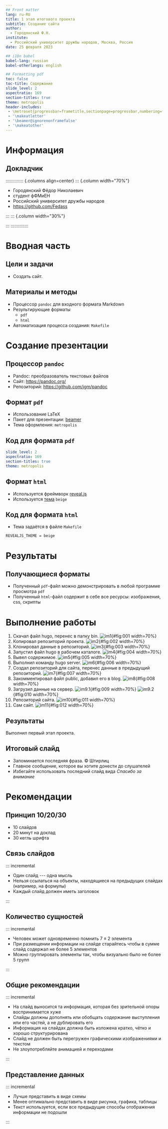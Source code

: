 ```yaml
---
## Front matter
lang: ru-RU
title: 1 этап итогового проекта
subtitle: Создание сайта
author:
  - Городянский Ф.Н.
institute:
  - Российский университет дружбы народов, Москва, Россия
date: 25 февраля 2023

## i18n babel
babel-lang: russian
babel-otherlangs: english

## Formatting pdf
toc: false
toc-title: Содержание
slide_level: 2
aspectratio: 169
section-titles: true
theme: metropolis
header-includes:
 - \metroset{progressbar=frametitle,sectionpage=progressbar,numbering=fraction}
 - '\makeatletter'
 - '\beamer@ignorenonframefalse'
 - '\makeatother'
---
```


# Информация

## Докладчик

:::::::::::::: {.columns align=center}
::: {.column width="70%"}

  * Городянский Фёдор Николаевич
  * студент фФМиЕН
  * Российский университет дружбы народов
  * <https://github.com/Fedass>

:::
::: {.column width="30%"}

:::
::::::::::::::

# Вводная часть


## Цели и задачи

- Создать сайт.

## Материалы и методы

- Процессор `pandoc` для входного формата Markdown
- Результирующие форматы
	- `pdf`
	- `html`
- Автоматизация процесса создания: `Makefile`

# Создание презентации

## Процессор `pandoc`

- Pandoc: преобразователь текстовых файлов
- Сайт: <https://pandoc.org/>
- Репозиторий: <https://github.com/jgm/pandoc>

## Формат `pdf`

- Использование LaTeX
- Пакет для презентации: [beamer](https://ctan.org/pkg/beamer)
- Тема оформления: `metropolis`

## Код для формата `pdf`

```yaml
slide_level: 2
aspectratio: 169
section-titles: true
theme: metropolis
```

## Формат `html`

- Используется фреймворк [reveal.js](https://revealjs.com/)
- Используется [тема](https://revealjs.com/themes/) `beige`

## Код для формата `html`

- Тема задаётся в файле `Makefile`

```make
REVEALJS_THEME = beige 
```
# Результаты

## Получающиеся форматы

- Полученный `pdf`-файл можно демонстрировать в любой программе просмотра `pdf`
- Полученный `html`-файл содержит в себе все ресурсы: изображения, css, скрипты

# Выполнение работы


1. Скачал файл hugo, перенес в папку bin.
![im1](image/im1.png){#fig:001 width=70%}
2. Копировал репозиторий проекта.
![im2](image/im2.png){#fig:002 width=70%}
3. Клонировал данные в репозиторий.
![im3](image/im3.png){#fig:003 width=70%}
4. Запустил файл hugo в рабочем каталоге.
![im4](image/im4.png){#fig:004 width=70%}
5. Вывел содержимое.
![im5](image/im5.png){#fig:005 width=70%}
6. Выполнил команду hugo server.
![im6](image/im6.png){#fig:006 width=70%}
7. Создал репозиторий для сайта, перенес данные в предыдущий репозиторий.
![im7](image/im7.png){#fig:007 width=70%}
8. Закомментировал файл public, добавил его в blog.
![im8](image/im8.png){#fig:008 width=70%}
9. Загрузил данные на сервер.
![im9.1](image/im9.png){#fig:009 width=70%}
![im9.2](image/im10.png){#fig:010 width=70%}
10. Репозиторий сайта.
![im10](image/im11.png){#fig:011 width=70%}
11. Сам сайт.
![im11](image/im12.png){#fig:012 width=70%}



## Результаты

Выполнил первый этап проекта.


## Итоговый слайд

- Запоминается последняя фраза. © Штирлиц
- Главное сообщение, которое вы хотите донести до слушателей
- Избегайте использовать последний слайд вида *Спасибо за внимание*

# Рекомендации

## Принцип 10/20/30

  - 10 слайдов
  - 20 минут на доклад
  - 30 кегль шрифта

## Связь слайдов

::: incremental

- Один слайд --- одна мысль
- Нельзя ссылаться на объекты, находящиеся на предыдущих слайдах (например, на формулы)
- Каждый слайд должен иметь заголовок

:::

## Количество сущностей

::: incremental

- Человек может одновременно помнить $7 \pm 2$ элемента
- При размещении информации на слайде старайтесь чтобы в сумме слайд содержал не более 5 элементов
- Можно группировать элементы так, чтобы визуально было не более 5 групп

:::

## Общие рекомендации

::: incremental

- На слайд выносится та информация, которая без зрительной опоры воспринимается хуже
- Слайды должны дополнять или обобщать содержание выступления или его частей, а не дублировать его
- Информация на слайдах должна быть изложена кратко, чётко и хорошо структурирована
- Слайд не должен быть перегружен графическими изображениями и текстом
- Не злоупотребляйте анимацией и переходами

:::

## Представление данных

::: incremental

- Лучше представить в виде схемы
- Менее оптимально представить в виде рисунка, графика, таблицы
- Текст используется, если все предыдущие способы отображения информации не подошли

:::

